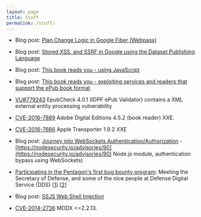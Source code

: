 ```yaml
---
layout: page
title: Stuff 
permalink: /stuff/
---
```


* Blog post: [Plan Change Logic in Google Fiber (Webpass)](/logic/2020/02/17/Google-Fiber.html)

* Blog post: [Stored XSS, and SSRF in Google using the Dataset Publishing Language](/dspl/2018/03/07/Stored-XSS-and-SSRF-Google.html)

* Blog post: [This book reads you - using JavaScript](/ibooks/epub/2017/03/27/This-book-reads-you-using-JavaScript.html)

* Blog post: [This book reads you - exploiting services and readers that support the ePub book format](/epub/2017/01/25/This-book-reads-you.html)

* [VU#779243](https://www.kb.cert.org/vuls/id/779243) EpubCheck 4.0.1 (IDPF ePub Validator) contains a XML external entity processing vulnerability 

* [CVE-2016-7889](https://helpx.adobe.com/security/products/Digital-Editions/apsb16-45.html) Adobe Digital Editions 4.5.2 (book reader) XXE.

* [CVE-2016-7666](https://support.apple.com/en-us/HT207432) Apple Transporter 1.9.2 XXE

* Blog post: [Journey into WebSockets Authentication/Authorization](https://stratumsecurity.ghost.io/2016/06/13/websockets-auth/) -  
[https://nodesecurity.io/advisories/90](https://nodesecurity.io/advisories/90) Node.js module, authentication bypass using WebSockets)

* [Participating in the Pentagon's first bug bounty program](https://medium.com/@SecDef/the-pentagons-first-bug-bounty-exceeded-all-expectations-a5a44faa4d81): Meeting the Secretary of Defense, and some of the nice people at Defense Digital Service (DDS)
[[1](/assets/dds.png)] [[2](/assets/craigarendt.jpg)]

* Blog post: [SSJS Web Shell Injection](/node/2015/01/31/SSJS-webshell-injection.html)

* [CVE-2014-2736](https://web.nvd.nist.gov/view/vuln/detail?vulnId=CVE-2014-2736) MODX <=2.2.13.
